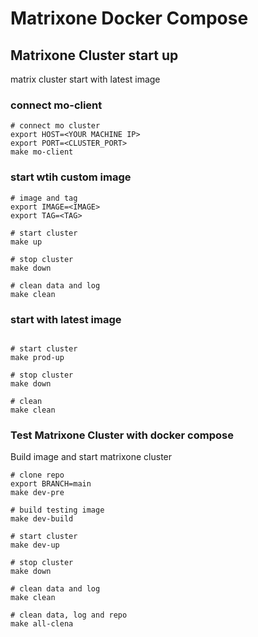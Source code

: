 # Matrixone Docker Compose

## Matrixone Cluster start up

matrix cluster start with latest image

### connect mo-client

```shell
# connect mo cluster
export HOST=<YOUR MACHINE IP>
export PORT=<CLUSTER_PORT>
make mo-client
```

### start wtih custom image

```shell
# image and tag
export IMAGE=<IMAGE>
export TAG=<TAG>

# start cluster
make up

# stop cluster
make down

# clean data and log
make clean
```

### start with latest image

```shell

# start cluster
make prod-up

# stop cluster
make down

# clean
make clean

```

### Test Matrixone Cluster with docker compose

Build image and start matrixone cluster

```shell
# clone repo
export BRANCH=main
make dev-pre

# build testing image
make dev-build

# start cluster
make dev-up

# stop cluster
make down

# clean data and log
make clean

# clean data, log and repo
make all-clena
```

